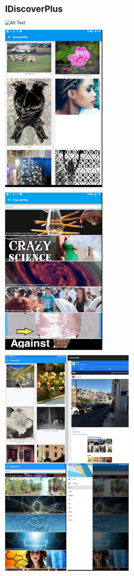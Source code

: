 # IDiscoverPlus



![Alt Text](https://github.com/fulinme/IdiscoveryPlus/blob/master/resource/Aug%2030%2C%202015%2019:273.gif)

![Alt Text](https://github.com/fulinme/IdiscoveryPlus/blob/master/resource/Aug%2030%2C%202015%2019:272.gif)

![Alt Text](https://github.com/fulinme/IdiscoveryPlus/blob/master/resource/Aug%2030%2C%202015%2019:26.gif)


<img src="https://github.com/fulinme/IdiscoveryPlus/blob/master/resource/0.png" alt="GitHub" title="GitHub,Social Coding" width="200" height="350" />
<img src="https://github.com/fulinme/IdiscoveryPlus/blob/master/resource/1.png" alt="GitHub" title="GitHub,Social Coding" width="200" height="350" />
<img src="https://github.com/fulinme/IdiscoveryPlus/blob/master/resource/3.png" alt="GitHub" title="GitHub,Social Coding" width="200" height="350" />
<img src="https://github.com/fulinme/IdiscoveryPlus/blob/master/resource/4.png" alt="GitHub" title="GitHub,Social Coding" width="200" height="350" />
